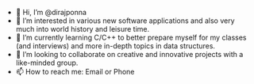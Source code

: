 - 👋 Hi, I’m @dirajponna
- 👀 I’m interested in various new software applications and also very much into world history and leisure time. 
- 🌱 I’m currently learning C/C++ to better prepare myself for my classes (and interviews) and more in-depth topics in data structures. 
- 💞️ I’m looking to collaborate on creative and innovative projects with a like-minded group. 
- 📫 How to reach me: Email or Phone

<!---
dirajponna/dirajponna is a ✨ special ✨ repository because its `README.md` (this file) appears on your GitHub profile.
You can click the Preview link to take a look at your changes.
--->

